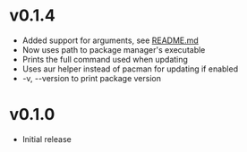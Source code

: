 # v0.1.4
- Added support for arguments, see [README.md](./README.md)
- Now uses path to package manager's executable
- Prints the full command used when updating
- Uses aur helper instead of pacman for updating if enabled
- -v, --version to print package version

# v0.1.0
- Initial release